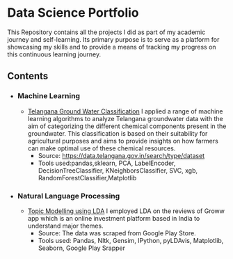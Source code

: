 # Data Science Portfolio

This Repository contains all the projects I did as part of my academic journey and self-learning. Its primary purpose is to serve as a platform for showcasing my skills and to provide a means of tracking my progress on this continuous learning journey.

## Contents
* ### Machine Learning
   * [Telangana Ground Water Classification](https://github.com/Sadiya-Zubair/Data-Science-projects/blob/main/Telangana_Ground_Water_Classification.ipynb) I applied a range of machine learning algorithms to analyze Telangana groundwater data with the aim of categorizing the different chemical components present in the groundwater. This classification is based on their suitability for agricultural purposes and aims to provide insights on how farmers can make optimal use of these chemical resources.
     * Source: https://data.telangana.gov.in/search/type/dataset
     * Tools used:pandas,sklearn, PCA, LabelEncoder, DecisionTreeClassifier, KNeighborsClassifier, SVC, xgb, RandomForestClassifier,Matplotlib

* ### Natural Language Processing
   * [Topic Modelling using LDA](https://github.com/Sadiya-Zubair/Data-Science-projects/blob/main/Topic%20Modelling%20using%20LDA.ipynb)  I employed LDA on the reviews of Groww 
     app which is an online investment platform based in India to understand major themes.
     * Source: The data was scraped from Google Play Store.
     * Tools used: Pandas, Nltk, Gensim, IPython, pyLDAvis, Matplotlib, Seaborn, Google Play Srapper


  

